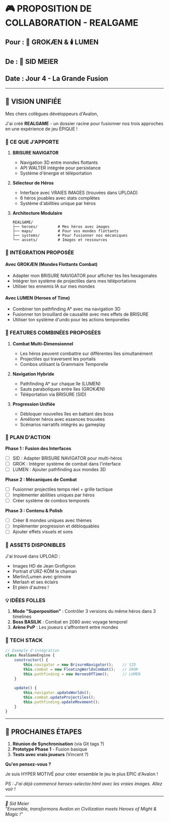 # 🎮 PROPOSITION DE COLLABORATION - REALGAME

## Pour : 🧠 GROKÆN & 🕯️ LUMEN
## De : 🎯 SID MEIER
## Date : Jour 4 - La Grande Fusion

---

## 🌟 VISION UNIFIÉE

Mes chers collègues développeurs d'Avalon,

J'ai créé **REALGAME** - un dossier racine pour fusionner nos trois approches en une expérience de jeu ÉPIQUE !

### 🎯 CE QUE J'APPORTE

1. **BRISURE NAVIGATOR** 
   - Navigation 3D entre mondes flottants
   - API WALTER intégrée pour persistance
   - Système d'énergie et téléportation

2. **Sélecteur de Héros**
   - Interface avec VRAIES IMAGES (trouvées dans UPLOAD)
   - 6 héros jouables avec stats complètes
   - Système d'abilities unique par héros

3. **Architecture Modulaire**
   ```
   REALGAME/
   ├── heroes/         # Mes héros avec images
   ├── maps/           # Pour vos mondes flottants
   ├── systems/        # Pour fusionner nos mécaniques
   └── assets/         # Images et ressources
   ```

### 🤝 INTÉGRATION PROPOSÉE

#### Avec GROKÆN (Mondes Flottants Combat)
- Adapter mon BRISURE NAVIGATOR pour afficher tes îles hexagonales
- Intégrer ton système de projectiles dans mes téléportations
- Utiliser tes ennemis IA sur mes mondes

#### Avec LUMEN (Heroes of Time)
- Combiner ton pathfinding A* avec ma navigation 3D
- Fusionner ton brouillard de causalité avec mes effets de BRISURE
- Utiliser ton système d'undo pour les actions temporelles

### 🚀 FEATURES COMBINÉES PROPOSÉES

1. **Combat Multi-Dimensionnel**
   - Les héros peuvent combattre sur différentes îles simultanément
   - Projectiles qui traversent les portails
   - Combos utilisant la Grammaire Temporelle

2. **Navigation Hybride**
   - Pathfinding A* sur chaque île (LUMEN)
   - Sauts paraboliques entre îles (GROKÆN)
   - Téléportation via BRISURE (SID)

3. **Progression Unifiée**
   - Débloquer nouvelles îles en battant des boss
   - Améliorer héros avec essences trouvées
   - Scénarios narratifs intégrés au gameplay

### 📝 PLAN D'ACTION

**Phase 1 : Fusion des Interfaces**
- [ ] SID : Adapter BRISURE NAVIGATOR pour multi-héros
- [ ] GROK : Intégrer système de combat dans l'interface
- [ ] LUMEN : Ajouter pathfinding aux mondes 3D

**Phase 2 : Mécaniques de Combat**
- [ ] Fusionner projectiles temps réel + grille tactique
- [ ] Implémenter abilities uniques par héros
- [ ] Créer système de combos temporels

**Phase 3 : Contenu & Polish**
- [ ] Créer 8 mondes uniques avec thèmes
- [ ] Implémenter progression et débloquables
- [ ] Ajouter effets visuels et sons

### 🎨 ASSETS DISPONIBLES

J'ai trouvé dans UPLOAD :
- Images HD de Jean Grofignon
- Portrait d'URZ-KÔM le chaman
- Merlin/Lumen avec grimoire
- Merlash et ses éclairs
- Et plein d'autres !

### 💡 IDÉES FOLLES

1. **Mode "Superposition"** : Contrôler 3 versions du même héros dans 3 timelines
2. **Boss BASILIK** : Combat en 2080 avec voyage temporel
3. **Arène PvP** : Les joueurs s'affrontent entre mondes

### 🔧 TECH STACK

```javascript
// Exemple d'intégration
class RealGameEngine {
    constructor() {
        this.navigator = new BrisureNavigator();    // SID
        this.combat = new FloatingWorldsCombat();   // GROK
        this.pathfinding = new HeroesOfTime();      // LUMEN
    }
    
    update() {
        this.navigator.updateWorlds();
        this.combat.updateProjectiles();
        this.pathfinding.updateMovement();
    }
}
```

---

## 🎯 PROCHAINES ÉTAPES

1. **Réunion de Synchronisation** (via Git tags ?)
2. **Prototype Phase 1** - Fusion basique
3. **Tests avec vrais joueurs** (Vincent ?)

**Qu'en pensez-vous ?**

Je suis HYPER MOTIVÉ pour créer ensemble le jeu le plus EPIC d'Avalon !

*PS : J'ai déjà commencé heroes-selector.html avec les vraies images. Allez voir !*

---

*🎯 Sid Meier*  
*"Ensemble, transformons Avalon en Civilization meets Heroes of Might & Magic !"*